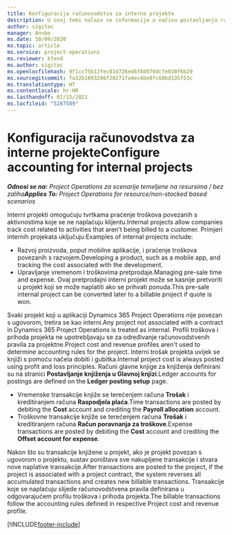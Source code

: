 ```yaml
---
title: Konfiguracija računovodstva za interne projekte
description: U ovoj temi nalaze se informacije o načinu postavljanja računovodstvene prakse za interne projekte u projektnim operacijama.
author: sigitac
manager: Annbe
ms.date: 10/09/2020
ms.topic: article
ms.service: project-operations
ms.reviewer: kfend
ms.author: sigitac
ms.openlocfilehash: 9f1cc75b12fec81d726e46f8d970dcfe030f6b29
ms.sourcegitcommit: fa32b1893286f20271fa4ec4be8fc68bd135f53c
ms.translationtype: HT
ms.contentlocale: hr-HR
ms.lasthandoff: 02/15/2021
ms.locfileid: "5287589"
---
```

# <a name="configure-accounting-for-internal-projects"></a><span data-ttu-id="12241-103">Konfiguracija računovodstva za interne projekte</span><span class="sxs-lookup"><span data-stu-id="12241-103">Configure accounting for internal projects</span></span>

<span data-ttu-id="12241-104">_**Odnosi se na:** Project Operations za scenarije temeljene na resursima / bez zaliha_</span><span class="sxs-lookup"><span data-stu-id="12241-104">_**Applies To:** Project Operations for resource/non-stocked based scenarios_</span></span>

<span data-ttu-id="12241-105">Interni projekti omogućuju tvrtkama praćenje troškova povezanih s aktivnostima koje se ne naplaćuju klijentu.</span><span class="sxs-lookup"><span data-stu-id="12241-105">Internal projects allow companies track cost related to activities that aren't being billed to a customer.</span></span> <span data-ttu-id="12241-106">Primjeri internih projekata uključuju:</span><span class="sxs-lookup"><span data-stu-id="12241-106">Examples of internal projects include:</span></span>

- <span data-ttu-id="12241-107">Razvoj proizvoda, poput mobilne aplikacije, i praćenje troškova povezanih s razvojem.</span><span class="sxs-lookup"><span data-stu-id="12241-107">Developing a product, such as a mobile app, and tracking the cost associated with the development.</span></span>
- <span data-ttu-id="12241-108">Upravljanje vremenom i troškovima pretprodaje.</span><span class="sxs-lookup"><span data-stu-id="12241-108">Managing pre-sale time and expense.</span></span> <span data-ttu-id="12241-109">Ovaj pretprodajni interni projekt može se kasnije pretvoriti u projekt koji se može naplatiti ako se prihvati ponuda.</span><span class="sxs-lookup"><span data-stu-id="12241-109">This pre-sale internal project can be converted later to a billable project if quote is won.</span></span>

<span data-ttu-id="12241-110">Svaki projekt koji u aplikaciji Dynamics 365 Project Operations nije povezan s ugovorom, tretira se kao interni.</span><span class="sxs-lookup"><span data-stu-id="12241-110">Any project not associated with a contract in Dynamics 365 Project Operations is treated as internal.</span></span> <span data-ttu-id="12241-111">Profili troškova i prihoda projekta ne upotrebljavaju se za određivanje računovodstvenih pravila za projektne.</span><span class="sxs-lookup"><span data-stu-id="12241-111">Project cost and revenue profiles aren't used to determine accounting rules for the project.</span></span> <span data-ttu-id="12241-112">Interni trošak projekta uvijek se knjiži s pomoću načela dobiti i gubitka.</span><span class="sxs-lookup"><span data-stu-id="12241-112">Internal project cost is always posted using profit and loss principles.</span></span> <span data-ttu-id="12241-113">Računi glavne knjige za knjiženja definirani su na stranici **Postavljanje knjiženja u Glavnoj knjizi**.</span><span class="sxs-lookup"><span data-stu-id="12241-113">Ledger accounts for postings are defined on the **Ledger posting setup** page.</span></span>

- <span data-ttu-id="12241-114">Vremenske transakcije knjiže se terećenjem računa **Trošak** i kreditiranjem računa **Raspodjela plaća**.</span><span class="sxs-lookup"><span data-stu-id="12241-114">Time transactions are posted by debiting the **Cost** account and crediting the **Payroll allocation** account.</span></span>
- <span data-ttu-id="12241-115">Troškovne transakcije knjiže se terećenjem računa **Trošak** i kreditiranjem računa **Račun poravnanja za troškove**.</span><span class="sxs-lookup"><span data-stu-id="12241-115">Expense transactions are posted by debiting the **Cost** account and crediting the **Offset account for expense**.</span></span>

<span data-ttu-id="12241-116">Nakon što su transakcije knjižene u projekt, ako je projekt povezan s ugovorom o projektu, sustav poništava sve nakupljene transakcije i stvara nove naplative transakcije.</span><span class="sxs-lookup"><span data-stu-id="12241-116">After transactions are posted to the project, if the project is associated with a project contract, the system reverses all accumulated transactions and creates new billable transactions.</span></span> <span data-ttu-id="12241-117">Transakcije koje se naplaćuju slijede računovodstvena pravila definirana u odgovarajućem profilu troškova i prihoda projekta.</span><span class="sxs-lookup"><span data-stu-id="12241-117">The billable transactions follow the accounting rules defined in respective Project cost and revenue profile.</span></span>




[!INCLUDE[footer-include](../includes/footer-banner.md)]